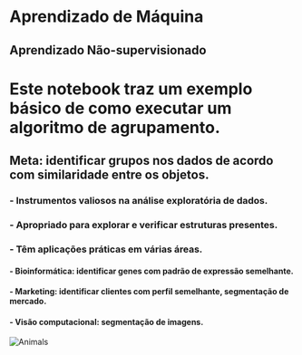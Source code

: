 # Aprendizado de Máquina
## Aprendizado Não-supervisionado

# Este notebook traz um exemplo básico de como executar um algoritmo de agrupamento.

## Meta: identificar grupos nos dados de acordo com similaridade entre os objetos. 
### - Instrumentos valiosos na análise exploratória de dados. 
### - Apropriado para explorar e verificar estruturas presentes.
### - Têm aplicações práticas em várias áreas.
#### - Bioinformática: identificar genes com padrão de expressão semelhante.
#### - Marketing: identificar clientes com perfil semelhante, segmentação de mercado.
#### - Visão computacional: segmentação de imagens.

![Animals](/home/ramiro/Documentos/repos/clustering_animals/img/agrup_imgs.png)


